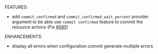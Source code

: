 <!-- markdownlint-disable-file MD013 MD041 -->
FEATURES:

* add `commit_confirmed` and `commit_confirmed_wait_percent` provider argument to be able use `commit confirmed` feature to commit the resource actions (Fix [#585](https://github.com/jeremmfr/terraform-provider-junos/issues/585))

ENHANCEMENTS:

* display all errors when configuration commit generate multiple errors
